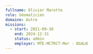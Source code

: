 ```yaml
---
fullname: Olivier Marotte
role: Géomaticien
domaine: Autre
missions:
  - start: 2021-09-30
    end: 2024-12-31
    status: admin
    employer: MTE-MCTRCT-Mer - DGALN
---
```

